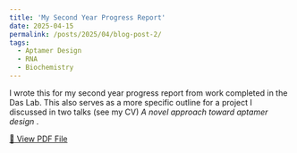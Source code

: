 ```yaml
---
title: 'My Second Year Progress Report'
date: 2025-04-15
permalink: /posts/2025/04/blog-post-2/
tags:
  - Aptamer Design
  - RNA
  - Biochemistry
---
```


I wrote this for my second year progress report from work completed in the Das Lab. This also serves as a more specific outline for a project I discussed in two talks (see my CV) *A novel approach toward aptamer design* .  


[📄 View PDF File](/files/second_year_progress_report.pdf)
